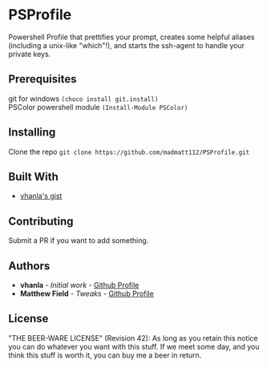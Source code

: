 # PSProfile

Powershell Profile that prettifies your prompt, creates some helpful aliases (including a unix-like "which"!), and starts the ssh-agent to handle your private keys.

## Prerequisites

git for windows `(choco install git.install)`  
PSColor powershell module `(Install-Module PSColor)`

## Installing

Clone the repo
`git clone https://github.com/madmatt112/PSProfile.git`

## Built With

* [vhanla's gist](https://gist.github.com/vhanla/da6c061591f419be74e60c7cc09b16b5)

## Contributing

Submit a PR if you want to add something.

## Authors

* **vhanla** - *Initial work* - [Github Profile](https://github.com/vhanla)
* **Matthew Field** - *Tweaks* - [Github Profile](https://github.com/madmatt112)

## License

"THE BEER-WARE LICENSE" (Revision 42):
As long as you retain this notice you can do whatever you want with this stuff. If we meet some day, and you think this stuff is worth it, you can buy me a beer in return.
